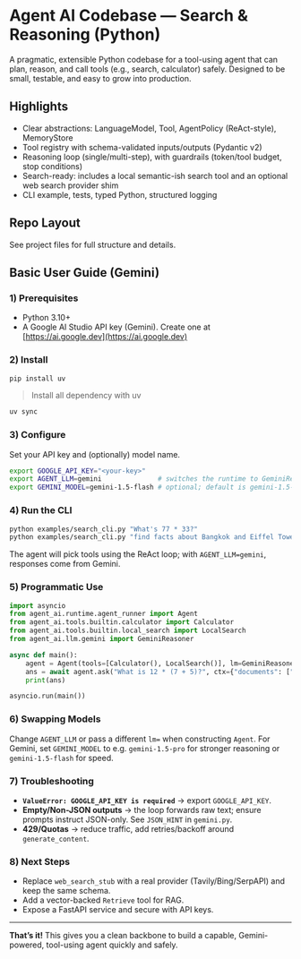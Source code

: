 # Agent AI Codebase — Search & Reasoning (Python)

A pragmatic, extensible Python codebase for a tool-using agent that can plan, reason, and call tools (e.g., search, calculator) safely. Designed to be small, testable, and easy to grow into production.

## Highlights
- Clear abstractions: LanguageModel, Tool, AgentPolicy (ReAct-style), MemoryStore
- Tool registry with schema-validated inputs/outputs (Pydantic v2)
- Reasoning loop (single/multi-step), with guardrails (token/tool budget, stop conditions)
- Search-ready: includes a local semantic-ish search tool and an optional web search provider shim
- CLI example, tests, typed Python, structured logging

## Repo Layout
See project files for full structure and details.

## Basic User Guide (Gemini)

### 1) Prerequisites

* Python 3.10+
* A Google AI Studio API key (Gemini). Create one at [https://ai.google.dev](https://ai.google.dev)

### 2) Install

```bash
pip install uv
```

> Install all dependency with uv

```bash
uv sync
```

### 3) Configure

Set your API key and (optionally) model name.

```bash
export GOOGLE_API_KEY="<your-key>"
export AGENT_LLM=gemini              # switches the runtime to GeminiReasoner
export GEMINI_MODEL=gemini-1.5-flash # optional; default is gemini-1.5-flash
```

### 4) Run the CLI

```bash
python examples/search_cli.py "What's 77 * 33?"
python examples/search_cli.py "find facts about Bangkok and Eiffel Tower"
```

The agent will pick tools using the ReAct loop; with `AGENT_LLM=gemini`, responses come from Gemini.

### 5) Programmatic Use

```python
import asyncio
from agent_ai.runtime.agent_runner import Agent
from agent_ai.tools.builtin.calculator import Calculator
from agent_ai.tools.builtin.local_search import LocalSearch
from agent_ai.llm.gemini import GeminiReasoner

async def main():
    agent = Agent(tools=[Calculator(), LocalSearch()], lm=GeminiReasoner())
    ans = await agent.ask("What is 12 * (7 + 5)?", ctx={"documents": ["Bangkok is Thailand's capital."]})
    print(ans)

asyncio.run(main())
```

### 6) Swapping Models

Change `AGENT_LLM` or pass a different `lm=` when constructing `Agent`. For Gemini, set `GEMINI_MODEL` to e.g. `gemini-1.5-pro` for stronger reasoning or `gemini-1.5-flash` for speed.

### 7) Troubleshooting

* **`ValueError: GOOGLE_API_KEY is required`** → export `GOOGLE_API_KEY`.
* **Empty/Non-JSON outputs** → the loop forwards raw text; ensure prompts instruct JSON-only. See `JSON_HINT` in `gemini.py`.
* **429/Quotas** → reduce traffic, add retries/backoff around `generate_content`.

### 8) Next Steps

* Replace `web_search_stub` with a real provider (Tavily/Bing/SerpAPI) and keep the same schema.
* Add a vector-backed `Retrieve` tool for RAG.
* Expose a FastAPI service and secure with API keys.

---

**That’s it!** This gives you a clean backbone to build a capable, Gemini-powered, tool-using agent quickly and safely.

